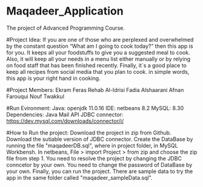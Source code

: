 # Maqadeer_Application
The project of Advanced Programming Course.

#Project Idea:
If you are one of those who are perplexed and overwhelmed by
the constant question “What am I going to cook today?” then
this app is for you.
It keeps all your foodstuffs to give you a suggested meal to
cook. Also, it will keep all your needs in a menu list either
manually or by relying on food staff that has been finished
recently. Finally, it`s a good place to keep all recipes from
social media that you plan to cook. in simple words, this app is
your right hand in cooking.

#Project Members:
Ekram Feras
Rehab Al-Idrisi
Fadia Alshaarani
Afnan Farouqui
Nouf Twakkul



#Run Evironment:
Java: openjdk 11.0.16
IDE: netbeans 8.2
MySQL: 8.30
Dependencies:
Java Mail API
JDBC connector: https://dev.mysql.com/downloads/connector/j/

#How to Run the project:
Download the project in zip from Github.
Download the sutiable version of JDBC connector.
Create the DataBase by running the file "maqadeerDB.sql", where in project folder, in MySQL Workbensh.
In netbeans, File > import Project > from zip and choose the zip file from step 1.
You need to resolve the project by changing the JDBC conncetor by your own.
You need to change the password of DataBase by your own.
Finally, you can run the project.
There are sample data to try the app in the same folder called "maqadeer_sampleData.sql".
